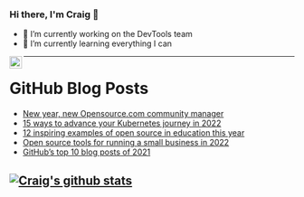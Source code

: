 ### Hi there, I'm Craig 👋

<!--
**CraigTeelFugro/CraigTeelFugro** is a ✨ _special_ ✨ repository because its `README.md` (this file) appears on your GitHub profile.

Here are some ideas to get you started:
-->

- 🔭 I’m currently working on the DevTools team
- 🌱 I’m currently learning everything I can

[<img align="left" alt="Craig Teel | LinkedIn" width="22px" src="https://cdn.jsdelivr.net/npm/simple-icons@v3/icons/linkedin.svg" />][linkedin]

---

# GitHub Blog Posts

<!-- BLOG-POST-LIST:START -->
- [New year, new Opensource.com community manager](https://opensource.com/article/22/1/open-source-community-writing-topics)
- [15 ways to advance your Kubernetes journey in 2022](https://opensource.com/article/21/12/learn-kubernetes-2022)
- [12 inspiring examples of open source in education this year](https://opensource.com/article/21/12/open-source-education)
- [Open source tools for running a small business in 2022](https://opensource.com/article/21/12/open-source-business-tools)
- [GitHub’s top 10 blog posts of 2021](https://github.blog/2021-12-28-githubs-top-10-blog-posts-of-2021/)
<!-- BLOG-POST-LIST:END -->

## [![Craig's github stats](https://github-readme-stats.vercel.app/api?username=craigteelfugro)](https://github.com/anuraghazra/github-readme-stats)


[linkedin]: https://linkedin.com/in/craig-teel-b8786771
